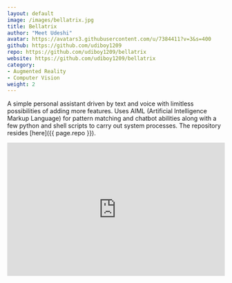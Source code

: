 ```yaml
---
layout: default
image: /images/bellatrix.jpg
title: Bellatrix
author: "Meet Udeshi"
avatar: https://avatars3.githubusercontent.com/u/7384411?v=3&s=400
github: https://github.com/udiboy1209
repo: https://github.com/udiboy1209/bellatrix
website: https://github.com/udiboy1209/bellatrix
category:
- Augmented Reality
- Computer Vision
weight: 2
---
```


A simple personal assistant driven by text and voice with limitless possibilities of adding more features. Uses AIML (Artificial Intelligence Markup Language) for pattern matching and chatbot abilities along with a few python and shell scripts to carry out system processes. The repository resides [here]({{ page.repo }}).
<style>
.videowrapper {
    float: none;
    clear: both;
    width: 100%;
    position: relative;
    padding-bottom: 56.25%;
    padding-top: 25px;
    height: 0;
}
.videowrapper iframe {
    position: absolute;
    top: 0;
    left: 0;
    width: 100%;
    height: 100%;
}
</style>
<div class = "videowrapper">
	<iframe width="1024" height="500" src="https://www.youtube.com/embed/v_A9FpL3Sa4" frameborder="0" allowfullscreen></iframe>
</div>
